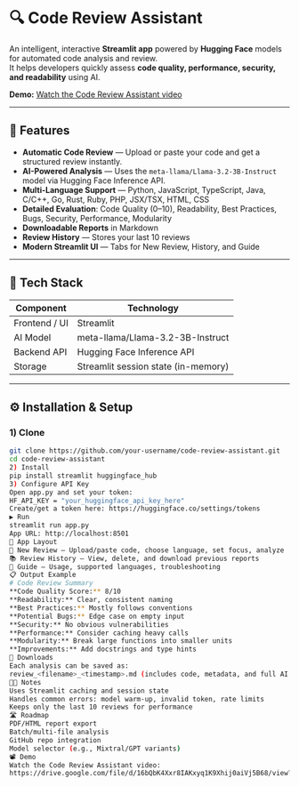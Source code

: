  # 🔍 Code Review Assistant

An intelligent, interactive **Streamlit app** powered by **Hugging Face** models for automated code analysis and review.  
It helps developers quickly assess **code quality, performance, security, and readability** using AI.

**Demo:** [Watch the Code Review Assistant video](https://drive.google.com/file/d/16bQbK4Xxr8IAKxyq1K9Xhij0aiVj5B68/view?usp=sharing)

---

## 🚀 Features

- **Automatic Code Review** — Upload or paste your code and get a structured review instantly.  
- **AI-Powered Analysis** — Uses the `meta-llama/Llama-3.2-3B-Instruct` model via Hugging Face Inference API.  
- **Multi-Language Support** — Python, JavaScript, TypeScript, Java, C/C++, Go, Rust, Ruby, PHP, JSX/TSX, HTML, CSS  
- **Detailed Evaluation**: Code Quality (0–10), Readability, Best Practices, Bugs, Security, Performance, Modularity  
- **Downloadable Reports** in Markdown  
- **Review History** — Stores your last 10 reviews  
- **Modern Streamlit UI** — Tabs for New Review, History, and Guide

---

## 🧩 Tech Stack

| Component | Technology |
| --- | --- |
| Frontend / UI | Streamlit |
| AI Model | meta-llama/Llama-3.2-3B-Instruct |
| Backend API | Hugging Face Inference API |
| Storage | Streamlit session state (in-memory) |

---

## ⚙️ Installation & Setup

### 1) Clone
```bash
git clone https://github.com/your-username/code-review-assistant.git
cd code-review-assistant
2) Install
pip install streamlit huggingface_hub
3) Configure API Key
Open app.py and set your token:
HF_API_KEY = "your_huggingface_api_key_here"
Create/get a token here: https://huggingface.co/settings/tokens
▶️ Run
streamlit run app.py
App URL: http://localhost:8501
🧭 App Layout
📝 New Review — Upload/paste code, choose language, set focus, analyze
📚 Review History — View, delete, and download previous reports
📖 Guide — Usage, supported languages, troubleshooting
📋 Output Example
# Code Review Summary
**Code Quality Score:** 8/10
**Readability:** Clear, consistent naming
**Best Practices:** Mostly follows conventions
**Potential Bugs:** Edge case on empty input
**Security:** No obvious vulnerabilities
**Performance:** Consider caching heavy calls
**Modularity:** Break large functions into smaller units
**Improvements:** Add docstrings and type hints
💾 Downloads
Each analysis can be saved as:
review_<filename>_<timestamp>.md (includes code, metadata, and full AI review)
🧑‍💻 Notes
Uses Streamlit caching and session state
Handles common errors: model warm-up, invalid token, rate limits
Keeps only the last 10 reviews for performance
🛣️ Roadmap
PDF/HTML report export
Batch/multi-file analysis
GitHub repo integration
Model selector (e.g., Mixtral/GPT variants)
📽️ Demo
Watch the Code Review Assistant video:
https://drive.google.com/file/d/16bQbK4Xxr8IAKxyq1K9Xhij0aiVj5B68/view?usp=sharing
